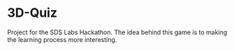 # 3D-Quiz
 Project for the SDS Labs Hackathon.
 The idea behind this game is to making the learning process more interesting. 
